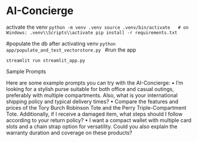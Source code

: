 # AI-Concierge
activate the venv
``
python -m venv .venv
source .venv/bin/activate   # on Windows: .venv\\Scripts\\activate
pip install -r requirements.txt
``

#populate the db after activating venv
``
python app/populate_and_test_vectorstore.py 
``
#run the app

``
streamlit run streamlit_app.py  
``

Sample Prompts

Here are some example prompts you can try with the AI-Concierge:
	•	I’m looking for a stylish purse suitable for both office and casual outings, preferably with multiple compartments. Also, what is your international shipping policy and typical delivery times?
	•	Compare the features and prices of the Tory Burch Robinson Tote and the Perry Triple-Compartment Tote. Additionally, if I receive a damaged item, what steps should I follow according to your return policy?
	•	I want a compact wallet with multiple card slots and a chain strap option for versatility. Could you also explain the warranty duration and coverage on these products?